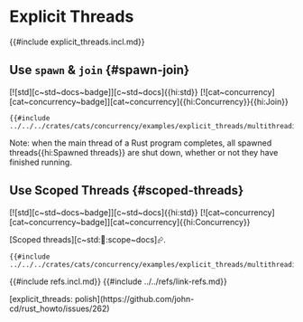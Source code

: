 # Explicit Threads

{{#include explicit_threads.incl.md}}

## Use `spawn` & `join` {#spawn-join}

[![std][c~std~docs~badge]][c~std~docs]{{hi:std}} [![cat~concurrency][cat~concurrency~badge]][cat~concurrency]{{hi:Concurrency}}{{hi:Join}}

```rust,editable
{{#include ../../../crates/cats/concurrency/examples/explicit_threads/multithreading_spawn_join.rs:example}}
```

Note: when the main thread of a Rust program completes, all spawned threads{{hi:Spawned threads}} are shut down, whether or not they have finished running.

## Use Scoped Threads {#scoped-threads}

[![std][c~std~docs~badge]][c~std~docs]{{hi:std}} [![cat~concurrency][cat~concurrency~badge]][cat~concurrency]{{hi:Concurrency}}

[Scoped threads][c~std::thread::scope~docs]⮳.

```rust,editable
{{#include ../../../crates/cats/concurrency/examples/explicit_threads/multithreading_scoped_threads.rs:example}}
```

{{#include refs.incl.md}}
{{#include ../../refs/link-refs.md}}

<div class="hidden">
[explicit_threads: polish](https://github.com/john-cd/rust_howto/issues/262)
</div>
